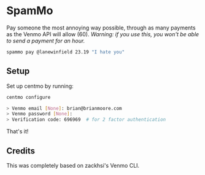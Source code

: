 SpamMo
=====

Pay someone the most annoying way possible, through as many payments as the Venmo API will allow (60). *Warning: if you use this, you won't be able to send a payment for an hour.*

```sh
spammo pay @lanewinfield 23.19 "I hate you"
```

<!-- Installation
------------
`venmo` can be installed via `pip`.

```sh
pip install venmo
``` -->

Setup
-----
Set up centmo by running:

```sh
centmo configure

> Venmo email [None]: brian@brianmoore.com
> Venmo password [None]:
> Verification code: 696969  # for 2 factor authentication
```

That's it!

Credits
------------
This was completely based on zackhsi's Venmo CLI.